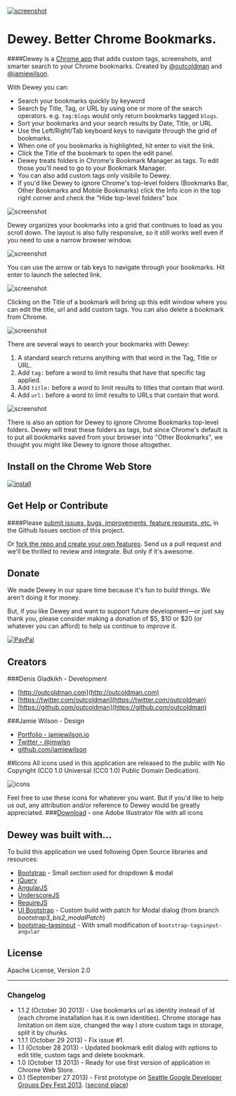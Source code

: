[![screenshot](https://raw.github.com/deweyapp/deweyapp/dev/webstore/promo-1400x560.jpg)](https://chrome.google.com/webstore/detail/bookmarks/aahpfefkmihhdabllidnlipghcjgpkdm)

# Dewey. Better Chrome Bookmarks.

####Dewey is a [Chrome app](https://chrome.google.com/webstore/detail/bookmarks/aahpfefkmihhdabllidnlipghcjgpkdm) that adds custom tags, screenshots, and smarter search to your Chrome bookmarks. Created by [@outcoldman](https://github.com/outcoldman) and [@jamiewilson](https://github.com/jamiewilson).
  
  
  
With Dewey you can:

- Search your bookmarks quickly by keyword
- Search by Title, Tag, or URL by using one or more of the search operators. e.g. `tag:blogs` would only return bookmarks tagged `blogs`.
- Sort your bookmarks and your search results by Date, Title, or URL
- Use the Left/Right/Tab keyboard keys to navigate through the grid of bookmarks.
- When one of you bookmarks is highlighted, hit enter to visit the link.
- Click the Title of the bookmark to open the edit panel.
- Dewey treats folders in Chrome's Bookmark Manager as tags. To edit those you'll need to go to your Bookmark Manager.
- You can also add custom tags only visibile to Dewey.
- If you'd like Dewey to ignore Chrome's top-level folders (Bookmarks Bar, Other Bookmarks and Mobile Bookmarks) click the Info icon in the top right corner and check the "Hide top-level folders" box


![screenshot](https://raw.github.com/deweyapp/deweyapp/dev/webstore/screenshot-1.jpg)

Dewey organizes your bookmarks into a grid that continues to load as you scroll down. The layout is also fully responsive, so it still works well even if you need to use a narrow browser window.

![screenshot](https://raw.github.com/deweyapp/deweyapp/dev/webstore/screenshot-2.jpg)

You can use the arrow or tab keys to navigate through your bookmarks. Hit enter to launch the selected link.

![screenshot](https://raw.github.com/deweyapp/deweyapp/dev/webstore/screenshot-3.jpg)

Clicking on the Title of a bookmark will bring up this edit window where you can edit the title, url and add custom tags. You can also delete a bookmark from Chrome.

![screenshot](https://raw.github.com/deweyapp/deweyapp/dev/webstore/screenshot-4.jpg)

There are several ways to search your bookmarks with Dewey:

1. A standard search returns anything with that word in the Tag, Title or URL.
2. Add `tag:` before a word to limit results that have that specific tag applied.
3. Add `title:` before a word to limit results to titles that contain that word.
4. Add `url:` before a word to limit results to URLs that contain that word.

![screenshot](https://raw.github.com/deweyapp/deweyapp/dev/webstore/screenshot-5.jpg)

There is also an option for Dewey to ignore Chrome Bookmarks top-level folders. Dewey will treat these folders as tags, but since Chrome's default is to put all bookmarks saved from your browser into "Other Bookmarks", we thought you might like Dewey to ignore those altogether.


## Install on the Chrome Web Store

[![install](http://drrop.it/files/52ecb39eda9f6.png)](https://chrome.google.com/webstore/detail/bookmarks/aahpfefkmihhdabllidnlipghcjgpkdm)

## Get Help or Contribute

####Please [submit issues, bugs, improvements, feature requests, etc.](https://github.com/deweyapp/deweyapp/issues) in the Github Issues section of this project.

Or [fork the repo and create your own features](https://github.com/deweyapp/deweyapp/fork). Send us a pull request and we'll be thrilled to review and integrate. But only if it's awesome.

## Donate
We made Dewey in our spare time because it's fun to build things. We aren't doing it for money.

But, if you like Dewey and want to support future development—or just say thank you, please consider making a donation of $5, $10 or $20 (or whatever you can afford) to help us continue to improve it.

[![PayPal](https://www.paypalobjects.com/en_US/i/btn/btn_donate_LG.gif "PayPal Donation")](https://www.paypal.com/cgi-bin/webscr?cmd=_donations&business=outcoldman%40gmail%2ecom&lc=US&item_name=Donation%20for%20supporting%20bookmarks%20application&currency_code=USD&bn=PP%2dDonationsBF%3abtn_donate_LG%2egif%3aNonHosted)

## Creators
###Denis Gladkikh - Development

- [http://outcoldman.com](http://outcoldman.com)
- [https://twitter.com/outcoldman](https://twitter.com/outcoldman)
- [https://github.com/outcoldman](https://github.com/outcoldman)

###Jamie Wilson - Design

- [Portfolio - jamiewilson.io](http://jamiewilson.io)
- [Twitter - @jmwlsn](https://twitter.com/jmwsln)
- [github.com/jamiewilson](https://github.com/jamiewilson)

##Icons
All icons used in this application are released to the public with No Copyright (CC0 1.0 Universal (CC0 1.0) Public Domain Dedication). 

![icons](https://raw.github.com/deweyapp/deweyapp/dev/webstore/icons.png)

Feel free to use these icons for whatever you want. But if you'd like to help us out, any attribution and/or reference to Dewey would be greatly appreciated.
###[Download](link.com) - one Adobe Illustrator file with all icons

## Dewey was built with…
To build this application we used following Open Source libraries and resources:

- [Bootstrap](http://getbootstrap.com/) - Small section used for dropdown & modal
- [jQuery](https://jquery.org)
- [AngularJS](http://angularjs.org/)
- [UnderscoreJS](http://underscorejs.org/)
- [RequireJS](http://requirejs.org/)
- [UI Bootstrap](http://angular-ui.github.io/bootstrap/) - Custom build with patch for Modal dialog (from branch _bootstrap3_bis2_modalPatch_)
- [bootstrap-tagsinput](http://timschlechter.github.io/bootstrap-tagsinput/examples/bootstrap3/) - With small modification of `bootstrap-tagsinput-angular`

## License
  Apache License, Version 2.0

***
  
### Changelog
- 1.1.2 (October 30 2013) - Use bookmarks url as identity instead of id (each chrome installation has it is own identities). Chrome storage has limitation on item size, changed the way I store custom tags in storage, split it by chunks.
- 1.1.1 (October 29 2013) - Fix issue #1.
- 1.1 (October 28 2013) - Updated bookmark edit dialog with options to edit title, custom tags and delete bookmark.
- 1.0 (October 13 2013) - Ready for use first version of application in Chrome Web Store.
- 0.1 (September 27 2013) - First prototype on [Seattle Google Developer Groups Dev Fest 2013](http://www.meetup.com/seattle-gdg/events/125948972/). ([second place](http://www.flickr.com/photos/pahphotos/10015447933/))



